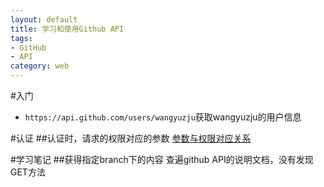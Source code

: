 ```yaml
---
layout: default
title: 学习和使用Github API
tags:
- GitHub
- API
category: web
---
```

#入门
+ `https://api.github.com/users/wangyuzju`获取wangyuzju的用户信息


#认证
##认证时，请求的权限对应的参数
[参数与权限对应关系](http://developer.github.com/v3/oauth/#scopes)

#学习笔记
##获得指定branch下的内容
查遍github API的说明文档，没有发现GET方法
